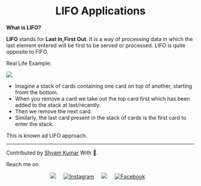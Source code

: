 <h1 align="center">LIFO Applications</h1>
<b> What is LIFO?</b>
<p></p>
<p><b>LIFO</b> stands for <b>Last In,First Out</b>. It is a way of processing data in which the last element entered will be first to be served or processed. LIFO is quite opposite to FIFO.</p>

Real Life Example:

<img src="https://www.pngitem.com/pimgs/m/525-5253971_download-for-free-cards-png-clipart-stack-of.png">

<p></p>

* Imagine a stack of cards containing one card on top of another, starting fromt the bottom.
* When you remove a card we take out the top card first which has been added to the stack at last/recently.
* Then we remove the next card.
* Similarly, the last card present in the stack of cards is the first card to enter the stack.

This is known ad LIFO approach.


<hr>

 Contributed by <a href="https://github.com/ShyamKumar1">Shyam Kumar</a> With 💜. 

 Reach me on
<p align='center'>
  <a href="https://www.linkedin.com/in/shyam-kumar-9b9841157/"><img src="https://img.shields.io/badge/linkedin-%230077B5.svg?&style=for-the-badge&logo=linkedin&logoColor=white" /></a>&nbsp;&nbsp;&nbsp;&nbsp;
  <a href="https://www.instagram.com/_smiling_storm_/" target="_blank"><img src="https://img.shields.io/badge/Instagram-%23E4405F.svg?&style=for-the-badge&logo=instagram&logoColor=white" alt="Instagram"></a>&nbsp;&nbsp;&nbsp;&nbsp;
  <a href="mailto:shyam.ceolife@gmail.com?subject=Olá%20Punit"><img src="https://img.shields.io/badge/gmail-%23D14836.svg?&style=for-the-badge&logo=gmail&logoColor=white" /></a>&nbsp;&nbsp;&nbsp;&nbsp;
  <a href="https://www.facebook.com/shyam.george15/" target="_blank"><img src="https://img.shields.io/badge/Facebook-%231877F2.svg?&style=for-the-badge&logo=facebook&logoColor=white" alt="Facebook"></a>&nbsp;&nbsp;&nbsp;&nbsp;
</p>